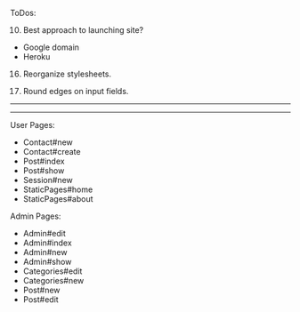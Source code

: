 ToDos:

10) Best approach to launching site?
  - Google domain
  - Heroku


16) Reorganize stylesheets.

17) Round edges on input fields.
________________________________________________________________________________


________________________________________________________________________________
User Pages:
  + Contact#new
  + Contact#create
  + Post#index
  + Post#show
  + Session#new
  + StaticPages#home
  + StaticPages#about

Admin Pages:
  + Admin#edit
  + Admin#index
  + Admin#new
  + Admin#show
  + Categories#edit
  + Categories#new
  + Post#new
  + Post#edit
